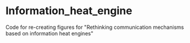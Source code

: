 # Information_heat_engine
Code for re-creating figures for "Rethinking communication mechanisms based on information heat engines"

